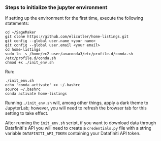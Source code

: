 ### Steps to initialize the jupyter environment
If setting up the environment for the first time, execute the following statements:
```
cd ~/SageMaker
git clone https://github.com/elicutler/home-listings.git
git config --global user.name <your name>
git config --global user.email <your email>
cd home-listings
sudo ln -s /home/ec2-user/anaconda3/etc/profile.d/conda.sh /etc/profile.d/conda.sh
chmod +x ./init_env.sh
```

Run:
```
./init_env.sh
echo 'conda activate' >> ~/.bashrc
source ~/.bashrc
conda activate home-listings
```

Running `./init_env.sh` will, among other things, apply a dark theme to JupyterLab; however, you will need to refresh the browser tab for this setting to take effect.

After running the `init_env.sh` script, if you want to download data through Datafiniti's API you will need to create a `credentials.py` file with a string variable `DATAFINITI_API_TOKEN` containing your Datafiniti API token.